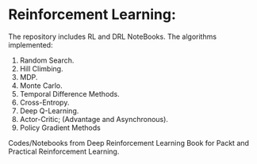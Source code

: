 # Reinforcement Learning:

The repository includes RL and DRL NoteBooks. The algorithms implemented:

1. Random Search.
2. Hill Climbing.
3. MDP.
4. Monte Carlo.
5. Temporal Difference Methods.
6. Cross-Entropy.
7. Deep Q-Learning.
8. Actor-Critic; (Advantage and Asynchronous).
9. Policy Gradient Methods


Codes/Notebooks from Deep Reinforcement Learning Book for Packt and Practical Reinforcement Learning.
